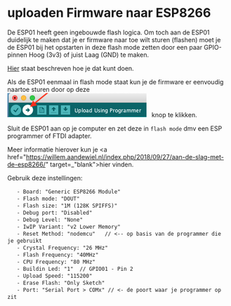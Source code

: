 # uploaden Firmware naar ESP8266

De ESP01 heeft geen ingebouwde flash logica. Om toch aan de ESP01 duidelijk te maken
dat je er firmware naar toe wilt sturen (flashen) moet je de ESP01 bij het opstarten 
in deze flash mode zetten door een paar GPIO-pinnen Hoog (3v3) of juist Laag (GND)
te maken.

[Hier](ESP01FlashMode.md) staat beschreven hoe je dat kunt doen.

Als de ESP01 eenmaal in flash mode staat kun je de firmware er eenvoudig naartoe sturen door
op deze &nbsp; ![](img/ArduinoCompileAndUpload.png) &nbsp; knop te klikken.


Sluit de ESP01 aan op je computer en zet deze in `flash mode` dmv een ESP programmer 
of FTDI adapter. 

Meer informatie hierover kun je <a href="https://willem.aandewiel.nl/index.php/2018/09/27/aan-de-slag-met-de-esp8266/" target=_"blank">hier</a>
vinden.


Gebruik deze instellingen:

```
   - Board: "Generic ESP8266 Module"
   - Flash mode: "DOUT"
   - Flash size: "1M (128K SPIFFS)"
   - Debug port: "Disabled"
   - Debug Level: "None"
   - IwIP Variant: "v2 Lower Memory"
   - Reset Method: "nodemcu"   // <-- op basis van de programmer die je gebruikt
   - Crystal Frequency: "26 MHz"
   - Flash Frequency: "40MHz"
   - CPU Frequency: "80 MHz"
   - Buildin Led: "1"  // GPIO01 - Pin 2
   - Upload Speed: "115200"
   - Erase Flash: "Only Sketch"
   - Port: "Serial Port > COMx" // <- de poort waar je programmer op zit
```

